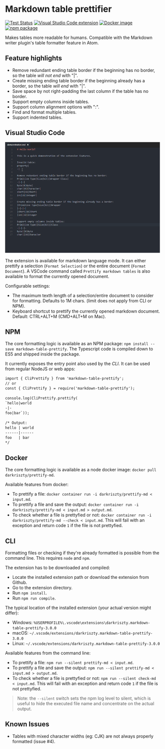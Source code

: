 # Markdown table prettifier

[![Test Status](https://github.com/darkriszty/MarkdownTablePrettify-VSCodeExt/workflows/Tests/badge.svg)](https://github.com/darkriszty/MarkdownTablePrettify-VSCodeExt/actions)
[![Visual Studio Code extension](https://img.shields.io/visual-studio-marketplace/v/darkriszty.markdown-table-prettify?color=success&label=VSCode)](https://marketplace.visualstudio.com/items?itemName=darkriszty.markdown-table-prettify)
[![Docker image](https://img.shields.io/docker/v/darkriszty/prettify-md?color=success&label=Docker)](https://hub.docker.com/r/darkriszty/prettify-md/tags?page=1&ordering=last_updated)
[![npm package](https://img.shields.io/npm/v/markdown-table-prettify?color=success)](https://www.npmjs.com/package/markdown-table-prettify)

Makes tables more readable for humans. Compatible with the Markdown writer plugin's table formatter feature in Atom.

## Feature highlights

- Remove redundant ending table border if the beginning has no border, so the table _will not end_ with "|".
- Create missing ending table border if the beginning already has a border, so the table _will end_ with "|".
- Save space by not right-padding the last column if the table has no border.
- Support empty columns inside tables.
- Support column alignment options with ":".
- Find and format multiple tables.
- Support indented tables.

## Visual Studio Code

![feature X](assets/animation.gif)

The extension is available for markdown language mode. It can either prettify a selection (`Format Selection`) or the entire document (`Format Document`).
A VSCode command called `Prettify markdown tables` is also available to format the currently opened document. 

Configurable settings:
- The maximum texth length of a selection/entire document to consider for formatting. Defaults to 1M chars. (limit does not apply from CLI or NPM).
- Keyboard shortcut to prettify the currently opened markdown document. Default: CTRL+ALT+M (CMD+ALT+M on Mac).

## NPM

The core formatting logic is available as an NPM package: `npm install --save markdown-table-prettify`. The Typescript code is compiled down to ES5 and shipped inside the package.

It currently exposes the entry point also used by the _CLI_. It can be used from regular NodeJS or web apps:

```JS
import { CliPrettify } from 'markdown-table-prettify';
// or
const { CliPrettify } = require('markdown-table-prettify');

console.log(CliPrettify.prettify(
`hello|world
-|-
foo|bar`));

/* Output:
hello | world
------|------
foo   | bar
*/
```

## Docker

The core formatting logic is available as a node docker image: `docker pull darkriszty/prettify-md`.

Available features from docker:
- To prettify a file: `docker container run -i darkriszty/prettify-md < input.md`.
- To prettify a file and save the output: `docker container run -i darkriszty/prettify-md < input.md > output.md`.
- To check whether a file is prettyfied or not: `docker container run -i darkriszty/prettify-md --check < input.md`. This will fail with an exception and return code `1` if the file is not prettyfied.

## CLI

Formatting files or checking if they're already formatted is possible from the command line. This requires `node` and `npm`.

The extension has to be downloaded and compiled:
- Locate the installed extension path or download the extension from Github.
- Go to the extension directory.
- Run `npm install`.
- Run `npm run compile`.

The typical location of the installed extension (your actual version might differ):
- Windows: `%USERPROFILE%\.vscode\extensions\darkriszty.markdown-table-prettify-3.0.0`
- macOS: `~/.vscode/extensions/darkriszty.markdown-table-prettify-3.0.0`
- Linux: `~/.vscode/extensions/darkriszty.markdown-table-prettify-3.0.0`

Available features from the command line:
- To prettify a file: `npm run --silent prettify-md < input.md`.
- To prettify a file and save the output: `npm run --silent prettify-md < input.md > output.md`.
- To check whether a file is prettyfied or not: `npm run --silent check-md < input.md`. This will fail with an exception and return code `1` if the file is not prettyfied.

> Note: the `--silent` switch sets the npm log level to silent, which is useful to hide the executed file name and concentrate on the actual output.

## Known Issues

- Tables with mixed character widths (eg: CJK) are not always properly formatted (issue #4).